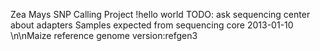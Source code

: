 Zea Mays SNP Calling Project
!hello world
 TODO: ask sequencing center about adapters 
Samples expected from sequencing core 2013-01-10
\n\nMaize reference genome version:refgen3
